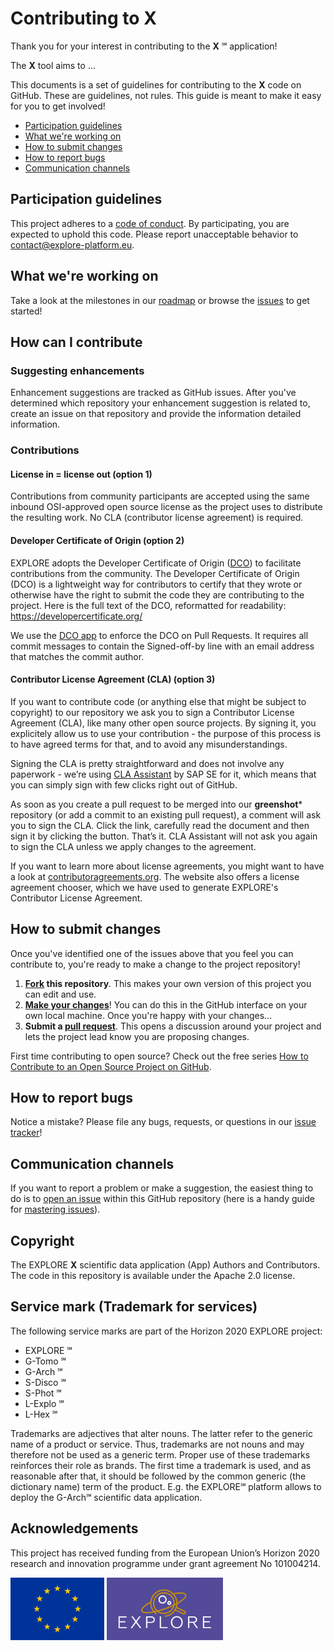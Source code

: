 # Contributing to X

Thank you for your interest in contributing to the **X** &#8480; application!

The **X** tool aims to ...

This documents is a set of guidelines for contributing to the **X** code on GitHub. These are guidelines, not rules. 
This guide is meant to make it easy for you to get involved!

* [Participation guidelines](#participation-guidelines)
* [What we're working on](#what-were-working-on)
* [How to submit changes](#how-to-submit-changes)
* [How to report bugs](#how-to-report-bugs)
* [Communication channels](#communication-channels)

## Participation guidelines

This project adheres to a [code of conduct](CODE_OF_CONDUCT.md). By participating, you are expected to uphold this code. Please report unacceptable behavior to contact@explore-platform.eu.

## What we're working on

Take a look at the milestones in our [roadmap](ROADMAP.md) or browse the [issues](https://gitlab.acri-cwa.fr/project-explore/templates/template/-/issues) to get started!


## How can I contribute

### Suggesting enhancements

Enhancement suggestions are tracked as GitHub issues. After you've determined which repository your enhancement suggestion is related to, create an issue on that repository and provide the information detailed information.

### Contributions 

#### License in = license out (option 1)

Contributions from community participants are accepted using the same inbound OSI-approved open source license as the project uses to distribute the resulting work. No CLA (contributor license agreement) is required. 

#### Developer Certificate of Origin (option 2)

EXPLORE adopts the Developer Certificate of Origin ([DCO](https://wiki.linuxfoundation.org/dco)) to facilitate contributions from the community. 
The Developer Certificate of Origin (DCO) is a lightweight way for contributors to certify that they wrote or otherwise have the right to submit the code they are contributing to the project. Here is the full text of the DCO, reformatted for readability: https://developercertificate.org/

We use the [DCO app](https://github.com/apps/dco) to enforce the DCO on Pull Requests.
It requires all commit messages to contain the Signed-off-by line with an email address that matches the commit author.

#### Contributor License Agreement (CLA) (option 3)

If you want to contribute code (or anything else that might be subject to copyright) to our repository we ask you to sign a Contributor License Agreement (CLA), like many other open source projects. By signing it, you explicitely allow us to use your contribution - the purpose of this process is to have agreed terms for that, and to avoid any misunderstandings.

Signing the CLA is pretty straightforward and does not involve any paperwork - we’re using [CLA Assistant](https://cla-assistant.io/) by SAP SE for it, which means that you can simply sign with few clicks right out of GitHub.

As soon as you create a pull request to be merged into our **greenshot*** repository (or add a commit to an existing pull request), a comment will ask you to sign the CLA. Click the link, carefully read the document and then sign it by clicking the button. That’s it.
CLA Assistant will not ask you again to sign the CLA unless we apply changes to the agreement.

If you want to learn more about license agreements, you might want to have a look at 
[contributoragreements.org](http://contributoragreements.org/). 
The website also offers a license agreement chooser, which we have used to generate EXPLORE's Contributor License Agreement.

## How to submit changes

Once you've identified one of the issues above that you feel you can contribute to, you're ready to make a change to the project repository!
 
1. **[Fork](https://help.github.com/articles/fork-a-repo/) this repository**. This makes your own version of this project you can edit and use.
2. **[Make your changes](https://guides.github.com/activities/forking/#making-changes)**! You can do this in the GitHub interface on your own local machine. Once you're happy with your changes...
3. **Submit a [pull request](https://help.github.com/articles/proposing-changes-to-a-project-with-pull-requests/)**. This opens a discussion around your project and lets the project lead know you are proposing changes.

First time contributing to open source? Check out the free series [How to Contribute to an Open Source Project on GitHub](https://egghead.io/series/how-to-contribute-to-an-open-source-project-on-github).

## How to report bugs

Notice a mistake? Please file any bugs, requests, or questions in our [issue tracker](https://gitlab.acri-cwa.fr/project-explore/templates/template/-/issues)!

## Communication channels

If you want to report a problem or make a suggestion, the easiest thing to do is to [open an issue](../../issues) within this GitHub repository (here is a handy guide for [mastering issues](https://guides.github.com/features/issues/)).

## Copyright 

The EXPLORE **X** scientific data application (App) Authors and Contributors. 
The code in this repository is available under the Apache 2.0 license.

## Service mark (Trademark for services)

The following service marks are part of the Horizon 2020 EXPLORE project:

- EXPLORE &#8480;
- G-Tomo &#8480;
- G-Arch &#8480;
- S-Disco &#8480;
- S-Phot &#8480;
- L-Explo &#8480;
- L-Hex &#8480;

Trademarks are adjectives that alter nouns. The latter refer to the generic name of a product or service. Thus, trademarks are not nouns and may therefore not be used as a generic term. Proper use of these trademarks reinforces their role as brands.
The first time a trademark is used, and as reasonable after that, it should be followed by the common generic (the dictionary name) term of the product. E.g. the EXPLORE&#8480; platform allows to deploy the G-Arch&#8480; scientific data application.

## Acknowledgements

This project has received funding from the European Union’s Horizon 2020 research and innovation programme under grant agreement No 101004214.   

<img src='logoEU.jpg' height='100' /> <img src='Explore_Logo_Box.png' height='100' />
